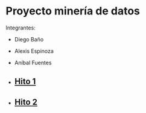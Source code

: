 # Proyecto minería de datos
Integrantes:
 - Diego Baño
 - Alexis Espinoza
 - Aníbal Fuentes

- ## [Hito 1](https://github.com/diegobano/MineriaDeDatos/wiki/Entrega-inicial)

- ## [Hito 2](https://github.com/diegobano/MineriaDeDatos/wiki/Hito-2)
